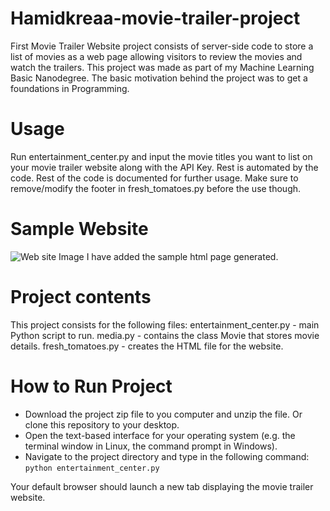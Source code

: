# Hamidkreaa-movie-trailer-project
First Movie Trailer Website project consists of server-side code to store a list of movies as a web page allowing visitors to review the movies and watch the trailers.
This project was made as part of my Machine Learning Basic Nanodegree.
The basic motivation behind the project was to get a foundations in Programming.
# Usage
Run entertainment_center.py and input the movie titles you want to list on your movie trailer website along with the API Key. Rest is automated by the code.
Rest of the code is documented for further usage. Make sure to remove/modify the footer in fresh_tomatoes.py before the use though.
# Sample Website
![Web site Image](https://github.com/hamidkreaa/Hamidkreaa-movie-trailer-project/master/img/movieTrailer.png)
I have added the sample html page generated.


# Project contents
This project consists for the following files:
    entertainment_center.py - main Python script to run.
    media.py - contains the class Movie that stores movie details.
    fresh_tomatoes.py - creates the HTML file for the website.
    
# How to Run Project
* Download the project zip file to you computer and unzip the file. Or clone this repository to your desktop.
* Open the text-based interface for your operating system (e.g. the terminal window in Linux, the command prompt in Windows).
* Navigate to the project directory and type in the following command:
`python entertainment_center.py`

Your default browser should launch a new tab displaying the movie trailer website.
